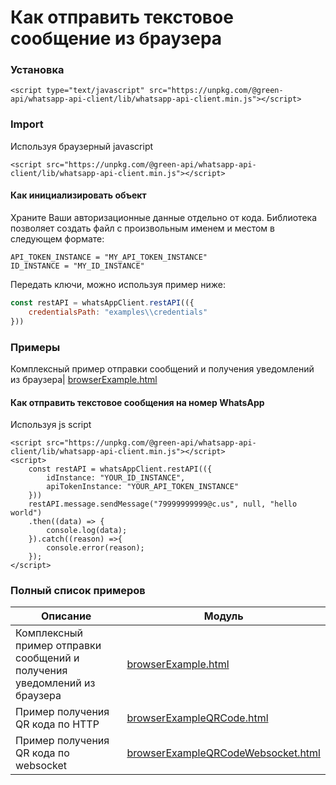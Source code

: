 # Как отправить текстовое сообщение из браузера
### Установка
```
<script type="text/javascript" src="https://unpkg.com/@green-api/whatsapp-api-client/lib/whatsapp-api-client.min.js"></script>
```
### Import 
Используя браузерный javascript 
```
<script src="https://unpkg.com/@green-api/whatsapp-api-client/lib/whatsapp-api-client.min.js"></script>
```
#### Как инициализировать объект

Храните Ваши авторизационные данные отдельно от кода. Библиотека позволяет создать  файл с произвольным именем и местом в следующем формате: 
```
API_TOKEN_INSTANCE = "MY_API_TOKEN_INSTANCE"
ID_INSTANCE = "MY_ID_INSTANCE"
```
Передать ключи, можно используя пример ниже:
``` js
const restAPI = whatsAppClient.restAPI(({
    credentialsPath: "examples\\credentials"
}))
```
### Примеры

Комплексный пример отправки сообщений и получения уведомлений из браузера| [browserExample.html](https://github.com/green-api/whatsapp-api-client-js/blob/master/examples/browserExample.html)

#### Как отправить текстовое сообщения на номер WhatsApp

Используя  js script
``` 
<script src="https://unpkg.com/@green-api/whatsapp-api-client/lib/whatsapp-api-client.min.js"></script>
<script>
    const restAPI = whatsAppClient.restAPI(({
        idInstance: "YOUR_ID_INSTANCE",
        apiTokenInstance: "YOUR_API_TOKEN_INSTANCE"
    }))
    restAPI.message.sendMessage("79999999999@c.us", null, "hello world")
    .then((data) => {
        console.log(data);
    }).catch((reason) =>{
        console.error(reason);
    });
</script>
```
### Полный список примеров

Описание |  Модуль
----- | ----- 
Комплексный пример отправки сообщений и получения уведомлений из браузера| [browserExample.html](https://github.com/green-api/whatsapp-api-client-js/blob/master/examples/browserExample.html)
Пример получения QR кода по HTTP | [browserExampleQRCode.html](https://github.com/green-api/whatsapp-api-client-js/blob/master/examples/browserExampleQRCode.html)
Пример получения QR кода по websocket| [browserExampleQRCodeWebsocket.html](https://github.com/green-api/whatsapp-api-client-js/blob/master/examples/browserExampleQRCodeWebsocket.html)